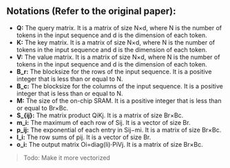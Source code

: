 ## Notations (Refer to the original paper):

- **Q:** The query matrix. It is a matrix of size N×d, where N is the number of tokens in the input sequence and d is the dimension of each token.
- **K:** The key matrix. It is a matrix of size N×d, where N is the number of tokens in the input sequence and d is the dimension of each token.
- **V:** The value matrix. It is a matrix of size N×d, where N is the number of tokens in the input sequence and d is the dimension of each token.
- **B_r:** The blocksize for the rows of the input sequence. It is a positive integer that is less than or equal to N.
- **B_c:** The blocksize for the columns of the input sequence. It is a positive integer that is less than or equal to N.
- **M:** The size of the on-chip SRAM. It is a positive integer that is less than or equal to Br×Bc.
- **S_{ij}:** The matrix product QiKj. It is a matrix of size Br×Bc.
- **m_i:** The maximum of each row of Sij. It is a vector of size Br.
- **p_ij:** The exponential of each entry in Sij−mi. It is a matrix of size Br×Bc.
- **l_i:** The row sums of pij. It is a vector of size Br.
- **o_i:** The output matrix Oi=diag(li)⋅PiVj. It is a matrix of size Br×Bc.



> Todo: Make it more vectorized